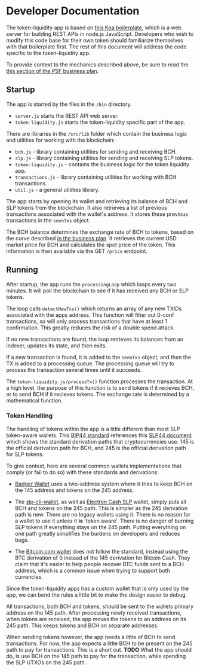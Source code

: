 # Developer Documentation
The token-liquidity app is based on [this Koa boilerplate](https://github.com/christroutner/koa-api-boilerplate), which is a web server for building REST APIs in node.js JavaScript. Developers who wish to modify this code base for their own token should familiarize themselves with that boilerplate first. The rest of this document will address the code specific to the token-liquidity app.

To provide context to the mechanics described above, be sure to read the [this section of the PSF business plan](https://psfoundation.cash/biz-plan/business-plan#pseudoStableToken).

## Startup
The app is started by the files in the `/bin` directory.

- `server.js` starts the REST API web server.
- `token-liquidity.js` starts the token-liquidity specific part of the app.

There are libraries in the `/src/lib` folder which contain the business logic and utilities for working with the blockchain:

- `bch.js` - library containing utilities for sending and receiving BCH.
- `slp.js` - library containing utilities for sending and receiving SLP tokens.
- `token-liquidity.js` - contains the business logic for the token liquidity app.
- `transactions.js` - library containing utilities for working with BCH transactions.
- `util.js` - a general utilities library.

The app starts by opening its wallet and retrieving its balance of BCH and SLP tokens from the blockchain. It also retrieves a list of previous transactions associated with the wallet's address. It stores these previous transactions in the `seenTxs` object.

The BCH balance determines the exchange rate of BCH to tokens, based on the curve described [in the business plan](https://psfoundation.cash/biz-plan/business-plan#pseudoStableToken). It retrieves the current USD market price for BCH and calculates the spot price of the token. This information is then available via the GET `/price` endpoint.

## Running
After startup, the app runs the `processingLoop` which loops every two minutes. It will poll the blockchain to see if it has received any BCH or SLP tokens.

The loop calls `detectNewTxs()` which returns an array of any new TXIDs associated with the apps address. This function will filter out 0-conf transactions, so will only process transactions that have at least 1 confirmation. This greatly reduces the risk of a double spend attack.

If no new transactions are found, the loop retrieves its balances from an indexer, updates its state, and then exits.

If a new transaction is found, it is added to the `seenTxs` object, and then the TX is added to a processing queue. The processing queue will try to process the transaction several times until it succeeds. 

The `token-liquidity.js/processTx()` function processes the transaction. At a high level, the purpose of this function is to send tokens if it recieves BCH, or to send BCH if it recieves tokens. The exchange rate is determined by a mathematical function.

### Token Handling
The handling of tokens within the app is a little different than most SLP token-aware wallets.
This [BIP44 standard](https://github.com/bitcoin/bips/blob/master/bip-0044.mediawiki) references this [SLP44 document](https://github.com/satoshilabs/slips/blob/master/slip-0044.md) which shows the standard derivation paths that cryptocurrencies use. 145 is the official derivation path for BCH, and 245 is the official derivation path for SLP tokens.

To give context, here are several common wallets implementations that comply (or fail to do so) with these standards and derivations:

- [Badger Wallet](https://badger.bitcoin.com) uses a two-address system where it tries to keep BCH on the 145 address and tokens on the 245 address.

- The [slp-cli-wallet](https://www.npmjs.com/package/slp-cli-wallet), as well as [Electron Cash SLP](https://simpleledger.cash/project/electron-cash-slp-edition/) wallet, simply puts all BCH and tokens on the 245 path. This is simpler as the 245 derivation path is new. There are no legacy wallets using it. There is no reason for a wallet to use it unless it **is** 'token aware'. There is no danger of burning SLP tokens if everything stays on the 245 path. Putting everything on one path greatly simplifies the burdens on developers and reduces bugs.

- The [Bitcoin.com wallet](https://wallet.bitcoin.com) does not follow the standard, instead using the BTC derivation of 0 instead of the 145 derivation for Bitcoin Cash. They claim that it's easier to help people recover BTC funds sent to a BCH address, which is a common issue when trying to support both currencies.

Since the token-liquidity apps has a custom wallet that is only used by the app, we can bend the rules a little bit to make the design easier to debug.

All transactions, both BCH and tokens, should be sent to the wallets primary address on the 145 path. After processing newly received transactions, when tokens are received, the app moves the tokens to an address on its 245 path. This keeps tokens and BCH on separate addresses.

When sending tokens however, the app needs a little of BCH to send transactions. For now, the app expects a little BCH to be present on the 245 path to pay for transactions. This is a short cut. **TODO** What the app should do, is use BCH on the 145 path to pay for the transaction, while spending the SLP UTXOs on the 245 path.

